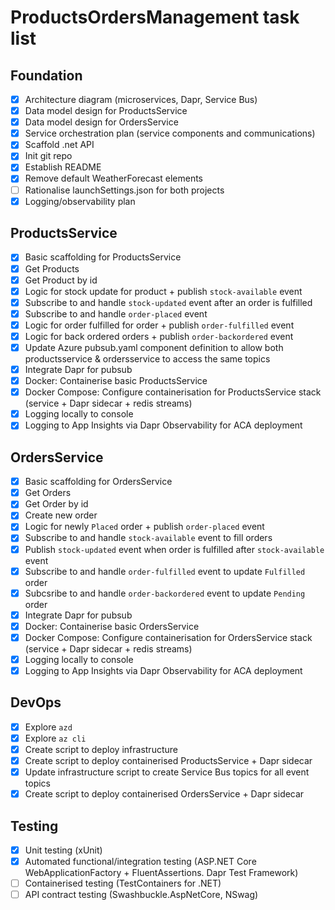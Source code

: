 # ProductsOrdersManagement task list

## Foundation
- [x] Architecture diagram (microservices, Dapr, Service Bus)
- [x] Data model design for ProductsService
- [x] Data model design for OrdersService
- [x] Service orchestration plan (service components and communications)
- [x] Scaffold .net API
- [x] Init git repo
- [x] Establish README
- [x] Remove default WeatherForecast elements
- [ ] Rationalise launchSettings.json for both projects
- [x] Logging/observability plan

## ProductsService
- [x] Basic scaffolding for ProductsService
- [x] Get Products
- [x] Get Product by id
- [x] Logic for stock update for product + publish `stock-available` event
- [x] Subscribe to and handle `stock-updated` event after an order is fulfilled
- [x] Subscribe to and handle `order-placed` event
- [x] Logic for order fulfilled for order + publish `order-fulfilled` event
- [x] Logic for back ordered orders + publish `order-backordered` event
- [x] Update Azure pubsub.yaml component definition to allow both productsservice & ordersservice to access the same topics
- [x] Integrate Dapr for pubsub
- [x] Docker: Containerise basic ProductsService
- [x] Docker Compose: Configure containerisation for ProductsService stack (service + Dapr sidecar + redis streams)
- [x] Logging locally to console
- [x] Logging to App Insights via Dapr Observability for ACA deployment

## OrdersService
- [x] Basic scaffolding for OrdersService
- [x] Get Orders
- [x] Get Order by id
- [x] Create new order
- [x] Logic for newly `Placed` order + publish `order-placed` event
- [x] Subscribe to and handle `stock-available` event to fill orders
- [x] Publish `stock-updated` event when order is fulfilled after `stock-available` event
- [x] Subscribe to and handle `order-fulfilled` event to update `Fulfilled` order
- [x] Subcsribe to and handle `order-backordered` event to update `Pending` order
- [x] Integrate Dapr for pubsub
- [x] Docker: Containerise basic OrdersService
- [x] Docker Compose: Configure containerisation for OrdersService stack (service + Dapr sidecar + redis streams)
- [x] Logging locally to console
- [x] Logging to App Insights via Dapr Observability for ACA deployment

## DevOps
- [x] Explore `azd`
- [x] Explore `az cli`
- [x] Create script to deploy infrastructure
- [x] Create script to deploy containerised ProductsService + Dapr sidecar
- [x] Update infrastructure script to create Service Bus topics for all event topics
- [x] Create script to deploy containerised OrdersService + Dapr sidecar

## Testing
- [x] Unit testing (xUnit)
- [x] Automated functional/integration testing (ASP.NET Core WebApplicationFactory + FluentAssertions. Dapr Test Framework)
- [ ] Containerised testing (TestContainers for .NET)
- [ ] API contract testing (Swashbuckle.AspNetCore, NSwag)